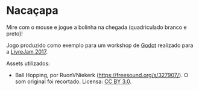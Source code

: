 Nacaçapa
========
Mire com o mouse e jogue a bolinha na chegada (quadriculado branco e preto)!

Jogo produzido como exemplo para um workshop de [Godot](https://godotengine.org/)
realizado para a [LivreJam 2017](https://livregamejam.org/).

Assets utilizados:
- Ball Hopping, por RuonVNiekerk (https://freesound.org/s/327907/). O som
  original foi recortado. Licensa: [CC BY 3.0](https://creativecommons.org/licenses/by/3.0/).
